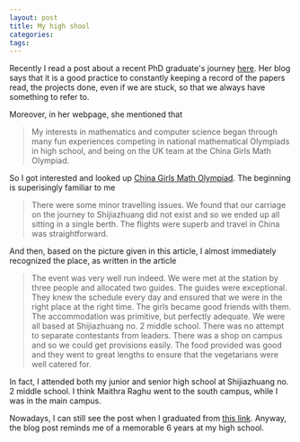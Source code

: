 ```yaml
---
layout: post
title: My high shool  
categories:
tags:
---
```


Recently I read a post about a recent PhD graduate's journey [here](https://maithraraghu.com/blog/2020/Reflections_on_my_Machine_Learning_PhD_Journey/). Her blog says that it is a good practice to constantly keeping a record of the papers read, the projects done, even if we are stuck, so that we always have something to refer to. 

Moreover, in her webpage, she mentioned that 

> My interests in mathematics and computer science began through many fun experiences competing in national mathematical Olympiads in high school, and being on the UK team at the China Girls Math Olympiad.

So I got interested and looked up [China Girls Math Olympiad](https://www.imo-register.org.uk/2010-cgmo-report.html). The beginning is superisingly familiar to me 

> There were some minor travelling issues. We found that our carriage on the journey to Shijiazhuang did not exist and so we ended up all sitting in a single berth. The flights were superb and travel in China was straightforward.

And then, based on the picture given in this article, I almost immediately recognized the place, as written in the article 

> The event was very well run indeed. We were met at the station by three people and allocated two guides. The guides were exceptional. They knew the schedule every day and ensured that we were in the right place at the right time. The girls became good friends with them. The accommodation was primitive, but perfectly adequate. We were all based at Shijiazhuang no. 2 middle school. There was no attempt to separate contestants from leaders. There was a shop on campus and so we could get provisions easily. The food provided was good and they went to great lengths to ensure that the vegetarians were well catered for.

In fact, I attended both my junior and senior high school at Shijiazhuang no. 2 middle school. I think Maithra Raghu went to the south campus, while I was in the main campus. 

Nowadays, I can still see the post when I graduated from [this link](http://www.sjzez.com/showArticle.asp?articleId=534). Anyway, the blog post reminds me of a memorable 6 years at my high school. 	
